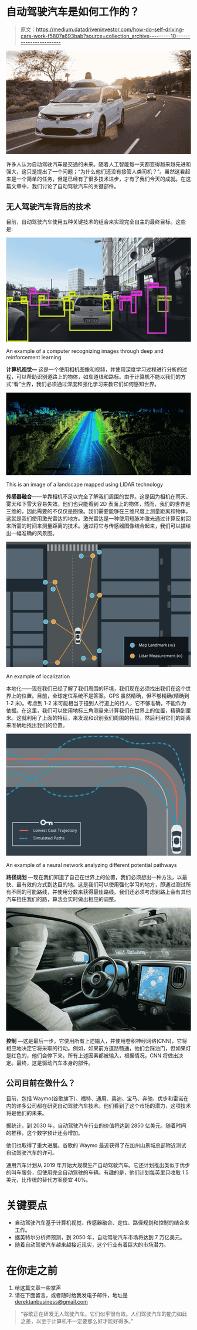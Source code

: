 # 自动驾驶汽车是如何工作的？

> 原文：<https://medium.datadriveninvestor.com/how-do-self-driving-cars-work-f5807a693bab?source=collection_archive---------10----------------------->

![](img/fe17b0346952cc52507e849873c19ff8.png)

许多人认为自动驾驶汽车是交通的未来。随着人工智能每一天都变得越来越先进和强大，这只是提出了一个问题；“为什么他们还没有接管人类司机？”。虽然这看起来是一个简单的任务，但是已经有了很多技术进步，才有了我们今天的成就。在这篇文章中，我们讨论了自动驾驶汽车的关键部件。

## 无人驾驶汽车背后的技术

目前，自动驾驶汽车使用五种关键技术的组合来实现完全自主的最终目标。这些是:

![](img/d3dc7da86bac2bc8b7f323c5569f235e.png)

An example of a computer recognizing images through deep and reinforcement learning

**计算机视觉—** 这是一个使用相机图像和视频，并使用深度学习过程进行分析的过程，可以帮助识别道路上的物体，如车道线和路标。由于计算机不能以我们的方式“看”世界，我们必须通过深度和强化学习来教它们如何感知世界。

![](img/9a2661d755fa8adae0118b2c6f776fea.png)

This is an image of a landscape mapped using LIDAR technology

**传感器融合**——单靠相机不足以完全了解我们周围的世界。这是因为相机在雨天、雾天和下雪天容易失效。他们也只能看到 2D 表面上的物体，然而，我们的世界是三维的，因此需要的不仅仅是图像。我们需要能够在三维尺度上测量距离和物体。这就是我们使用激光雷达的地方。激光雷达是一种使用短脉冲激光通过计算反射回来所需的时间来测量距离的技术。通过将它与传感器图像结合起来，我们可以描绘出一幅准确的风景图。

![](img/548802078eef952fde0bee5734f80f51.png)

An example of localization

本地化——现在我们已经了解了我们周围的环境，我们现在必须找出我们在这个世界上的位置。目前，全球定位系统不是答案。GPS 虽然精确，但不够精确(精确到 1-2 米)。考虑到 1-2 米可能相当于撞到人行道上的行人，它不够准确，不能作为依据。在这里，我们可以使用地标三角测量来计算我们在世界上的位置，精确到厘米。这就利用了上面的特征，来发现和识别我们周围的特征，然后利用它们的距离来准确地找出我们的位置。

![](img/9ed5e5ea87220619ef3313487d4692b4.png)

An example of a neural network analyzing different potential pathways

**路径规划** —现在我们知道了自己在世界上的位置，我们必须想出一种方法，以最快、最有效的方式到达目的地。这是我们可以使用强化学习的地方，即通过测试所有不同的可能路线，并使用分数来获得最佳路线。我们还必须考虑到路上会有其他汽车挡住我们的路，算法会实时做出相应的调整。

![](img/a6ffe633c443e8c47aaeea0550e32056.png)

**控制** —这是最后一步。它使用所有上述输入，并使用卷积神经网络(CNN)，它将相应地决定它将采取的行动。例如，如果前方道路畅通，他们会踩油门，但如果灯是红色的，他们会停下来。所有上述因素都被输入，根据情况，CNN 将做出决定。最终，这是驱动汽车本身的部件。

## 公司目前在做什么？

目前，包括 Waymo(谷歌旗下)、福特、通用、奥迪、宝马、奔驰、优步和雷诺在内的许多公司都在研究自动驾驶汽车技术。他们看到了这个市场的潜力，这项技术将是他们的未来。

据统计，到 2030 年，自动驾驶汽车行业的价值将达到 2850 亿美元。随着时间的推移，这个数字预计还会增加。

他们也取得了重大进展。谷歌的 Waymo 最近获得了在加州山景城总部附近测试自动驾驶汽车的许可。

通用汽车计划从 2019 年开始大规模生产自动驾驶汽车。它还计划推出类似于优步的叫车服务，但使用完全自动驾驶的车辆。有趣的是，他们计划每英里只收取 1.5 美元，比传统的替代方案便宜 40%。

# 关键要点

*   自动驾驶汽车基于计算机视觉、传感器融合、定位、路径规划和控制的结合来工作。
*   据英特尔分析师预测，到 2050 年，自动驾驶汽车市场将达到 7 万亿美元。
*   随着自动驾驶汽车越来越接近现实，这个行业有着巨大的市场潜力。

# 在你走之前

1.  给这篇文章一些掌声
2.  请在下面留言，或者随时给我发电子邮件，地址是 derektanbusiness@gmail.com

> “谷歌正在研发无人驾驶汽车。它们似乎很有效。人们驾驶汽车的能力如此之差，以至于计算机不一定要那么好才能好得多。”